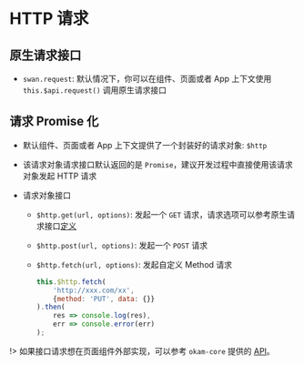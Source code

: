 # HTTP 请求

## 原生请求接口

* `swan.request`: 默认情况下，你可以在组件、页面或者 App 上下文使用 `this.$api.request()` 调用原生请求接口

## 请求 Promise 化

* 默认组件、页面或者 App 上下文提供了一个封装好的请求对象: `$http`

* 该请求对象请求接口默认返回的是 `Promise`，建议开发过程中直接使用该请求对象发起 HTTP 请求

* 请求对象接口

    * `$http.get(url, options)`: 发起一个 `GET` 请求，请求选项可以参考原生请求接口[定义](https://smartprogram.baidu.com/docs/develop/api/net_request/)

    * `$http.post(url, options)`: 发起一个 `POST` 请求

    * `$http.fetch(url, options)`: 发起自定义 Method 请求

        ```javascript
        this.$http.fetch(
            'http://xxx.com/xx',
            {method: 'PUT', data: {}}
        ).then(
            res => console.log(res),
            err => console.error(err)
        );
        ```

!> 如果接口请求想在页面组件外部实现，可以参考 `okam-core` 提供的 [API](api/global)。
